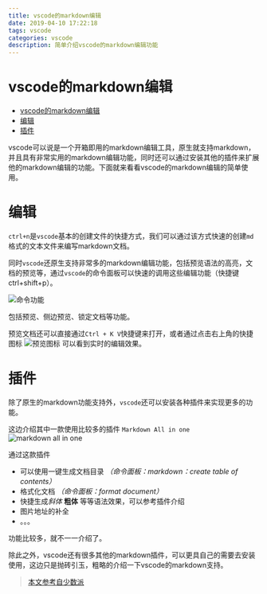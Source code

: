 ```yaml
---
title: vscode的markdown编辑
date: 2019-04-10 17:22:18
tags: vscode
categories: vscode
description: 简单介绍vscode的markdown编辑功能
---
```



# vscode的markdown编辑

- [vscode的markdown编辑](#vscode%E7%9A%84markdown%E7%BC%96%E8%BE%91)
- [编辑](#%E7%BC%96%E8%BE%91)
- [插件](#%E6%8F%92%E4%BB%B6)
  
vscode可以说是一个开箱即用的markdown编辑工具，原生就支持markdown，并且具有非常实用的markdown编辑功能，同时还可以通过安装其他的插件来扩展他的markdown编辑的功能。下面就来看看vscode的markdown编辑的简单使用。

# 编辑

`ctrl+n`是`vscode`基本的创建文件的快捷方式，我们可以通过该方式快速的创建`md`格式的文本文件来编写markdown文档。

同时`vscode`还原生支持非常多的markdown编辑功能，包括预览语法的高亮，文档的预览等，通过`vscode`的命令面板可以快速的调用这些编辑功能（快捷键ctrl+shift+p）。

![命令功能](http://wx2.sinaimg.cn/mw690/99acde33ly1g1xnd85804j20iq0b3t91.jpg)

包括预览、侧边预览、锁定文档等功能。

预览文档还可以直接通过`Ctrl + K V`快捷键来打开，或者通过点击右上角的快捷图标
![预览图标](http://wx4.sinaimg.cn/mw690/99acde33ly1g1xndf7vjdj207e04ujr7.jpg)
可以看到实时的编辑效果。

# 插件

除了原生的markdown功能支持外，`vscode`还可以安装各种插件来实现更多的功能。

这边介绍其中一款使用比较多的插件 `Markdown All in one`
![markdown all in one](http://wx2.sinaimg.cn/mw690/99acde33ly1g1xndc9ye7j20ll0ep0tg.jpg)

通过这款插件
- 可以使用一键生成文档目录 *（命令面板：markdown：create table of contents）*
- 格式化文档 *（命令面板：format document）*
- 快捷生成*斜体* **粗体** 等等语法效果，可以参考插件介绍
- 图片地址的补全
- 。。。

功能比较多，就不一一介绍了。

除此之外，vscode还有很多其他的markdown插件，可以更具自己的需要去安装使用，这边只是抛砖引玉，粗略的介绍一下vscode的markdown支持。

> [本文参考自少数派](https://zhuanlan.zhihu.com/p/60283517)